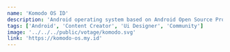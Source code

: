 ```yaml
---
name: 'Komodo OS ID'
description: 'Android operating system based on Android Open Source Project (AOSP) adapted to optimal features and configurations.'
tags: ['Android', 'Content Creator', 'Ui Designer', 'Community']
image: '../../../public/votage/komodo.svg'
link: 'https://komodo-os.my.id'
---
```

